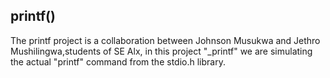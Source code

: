 ## printf()
The printf project is a collaboration between Johnson Musukwa and Jethro Mushilingwa,students of SE Alx, in this project "_printf" we are simulating the actual "printf" command from the stdio.h library.

